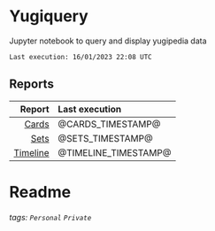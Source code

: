 # Yugiquery
Jupyter notebook to query and display yugipedia data

    Last execution: 16/01/2023 22:08 UTC

## Reports

|                    Report | Last execution       |
| -------------------------:|:-------------------- |
|       [Cards](Cards.html) | @CARDS_TIMESTAMP@    |
|         [Sets](Sets.html) | @SETS_TIMESTAMP@     |
| [Timeline](Timeline.html) | @TIMELINE_TIMESTAMP@ |


# Readme

###### tags: `Personal` `Private`
